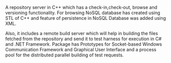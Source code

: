 A repository server in C++ which has a check-in,check-out, browse and versioning functionality. For browsing NoSQL database has created using STL of C++ and feature of persistence in NoSQL Database was added using XML.

Also, it includes a remote build server which will help in building the files fetched from the repository and send it to test harness for execution in C# and .NET Framework. Package has Prototypes for Socket-based Windows Communication Framework and Graphical User Interface and a process pool for the distributed parallel building of test requests.
